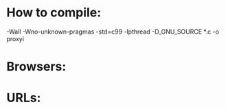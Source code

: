 # How to compile:
-Wall -Wno-unknown-pragmas -std=c99 -lpthread -D_GNU_SOURCE *.c -o proxyi

# Browsers:
<!-- Specify/list the browser(s) that you used to test your proxy server. -->


# URLs:
<!-- Also, list the URLs that you successfully loaded up on the client via your proxy server. -->


